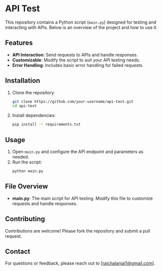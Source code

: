 # API Test

This repository contains a Python script (`main.py`) designed for testing and interacting with APIs. Below is an overview of the project and how to use it.

## Features

- **API Interaction**: Send requests to APIs and handle responses.
- **Customizable**: Modify the script to suit your API testing needs.
- **Error Handling**: Includes basic error handling for failed requests.


## Installation

1. Clone the repository:
     ```bash
     git clone https://github.com/your-username/api-test.git
     cd api-test
     ```

2. Install dependencies:
     ```bash
     pip install -r requirements.txt
     ```

## Usage

1. Open `main.py` and configure the API endpoint and parameters as needed.
2. Run the script:
     ```bash
     python main.py
     ```

## File Overview

- **main.py**: The main script for API testing. Modify this file to customize requests and handle responses.

## Contributing

Contributions are welcome! Please fork the repository and submit a pull request.

## Contact

For questions or feedback, please reach out to [rajchalanjal1@gmail.com].